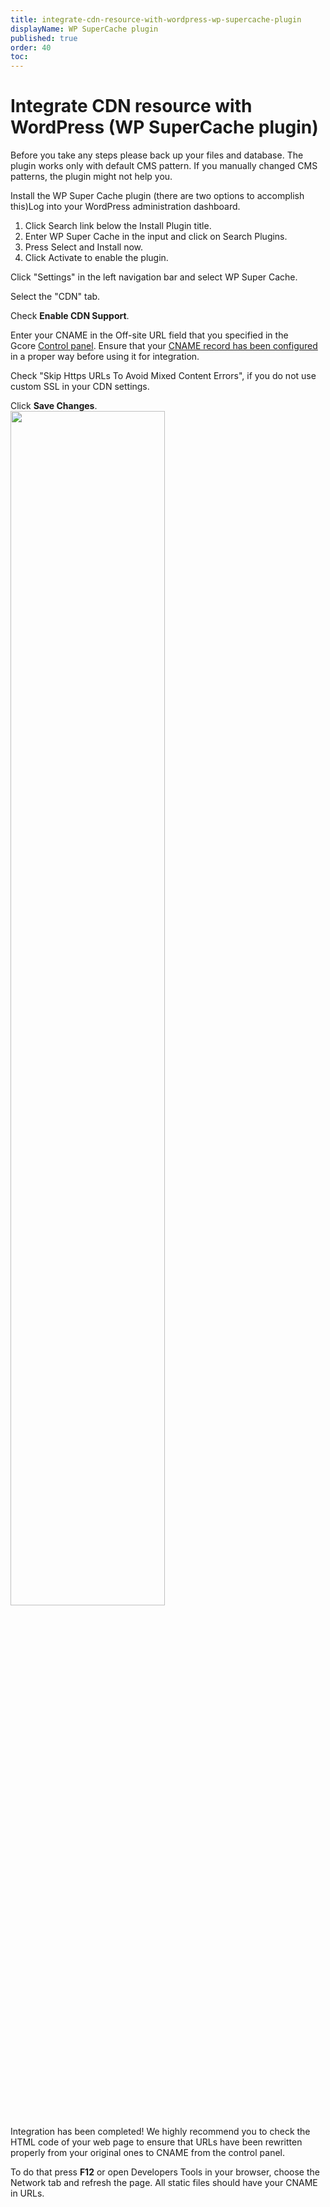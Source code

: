 ```yaml
---
title: integrate-cdn-resource-with-wordpress-wp-supercache-plugin
displayName: WP SuperCache plugin
published: true
order: 40
toc:
---
```

# Integrate CDN resource with WordPress (WP SuperCache plugin)

Before you take any steps please back up your files and database. The plugin works only with default CMS pattern. If you manually changed CMS patterns, the plugin might not help you.

Install the WP Super Cache plugin (there are two options to accomplish this)Log into your WordPress administration dashboard.

1. Click Search link below the Install Plugin title.
2. Enter WP Super Cache in the input and click on Search Plugins.     
3. Press Select and Install now. 
4. Click Activate to enable the plugin.

Click "Settings" in the left navigation bar and select WP Super Cache.

Select the "CDN" tab.

Check **Enable CDN Support**.

Enter your CNAME in the Off-site URL field that you specified in the Gcore <a href="https://accounts.gcore.com/reports/dashboard" target="_blank">Control panel</a>. Ensure that your <a href="https://gcore.com/docs/cdn/cdn-resource-options/general/create-and-set-a-custom-domain-for-the-content-delivery-via-cdn" target="_blank">CNAME record has been configured</a> in a proper way before using it for integration.

Check "Skip Https URLs To Avoid Mixed Content Errors", if you do not use custom SSL in your CDN settings.

Click **Save Changes**.
   
<img src="https://support.gcore.com/hc/ru/article_attachments/115000103969/wp-super-cache.png" alt="" width="70%">

Integration has been completed! We highly recommend you to check the HTML code of your web page to ensure that URLs have been rewritten properly from your original ones to CNAME from the control panel.

To do that press **F12** or open Developers Tools in your browser, choose the Network tab and refresh the page. All static files should have your CNAME in URLs.